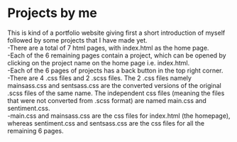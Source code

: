 # Projects by me

This is kind of a portfolio website giving first a short introduction of myself followed by some projects that I have made yet.</br>
-There are a total of 7 html pages, with index.html as the home page.</br>
-Each of the 6 remaining pages contain a project, which can be opened by clicking on the project name on the home page i.e. index.html.</br>
-Each of the 6 pages of projects has a back button in the top right corner.</br>
-There are 4 .css files and 2 .scss files. The 2 .css files namely mainsass.css and sentsass.css are the converted versions of the original .scss files of the same name. The independent css files (meaning the files that were not converted from .scss format) are named main.css and sentiment.css.</br>
-main.css and mainsass.css are the css files for index.html (the homepage), whereas sentiment.css and sentsass.css are the css files for all the  remaining 6 pages.</br>
